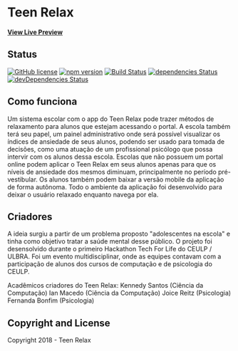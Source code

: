 # Teen Relax

**[View Live Preview](https://qnedy.github.io)**

## Status

[![GitHub license](https://img.shields.io/badge/license-MIT-blue.svg)](https://raw.githubusercontent.com/BlackrockDigital/startbootstrap-grayscale/master/LICENSE)
[![npm version](https://img.shields.io/npm/v/startbootstrap-grayscale.svg)](https://www.npmjs.com/package/startbootstrap-grayscale)
[![Build Status](https://travis-ci.org/BlackrockDigital/startbootstrap-grayscale.svg?branch=master)](https://travis-ci.org/BlackrockDigital/startbootstrap-grayscale)
[![dependencies Status](https://david-dm.org/BlackrockDigital/startbootstrap-grayscale/status.svg)](https://david-dm.org/BlackrockDigital/startbootstrap-grayscale)
[![devDependencies Status](https://david-dm.org/BlackrockDigital/startbootstrap-grayscale/dev-status.svg)](https://david-dm.org/BlackrockDigital/startbootstrap-grayscale?type=dev)

## Como funciona

Um sistema escolar com o app do Teen Relax pode trazer métodos de relaxamento para alunos que estejam acessando o portal. A escola também terá seu papel, um painel administrativo onde será possível visualizar os índices de ansiedade de seus alunos, podendo ser usado para tomada de decisões, como uma atuação de um profissional psicólogo que possa intervir com os alunos dessa escola. 
Escolas que não possuem um portal online podem aplicar o Teen Relax em seus alunos apenas para que os níveis de ansiedade dos mesmos diminuam, principalmente no período pré-vestibular. Os alunos também podem baixar a versão mobile da aplicação de forma autônoma. 
Todo o ambiente da aplicação foi desenvolvido para deixar o usuário relaxado enquanto navega por ela.

## Criadores
A ideia surgiu a partir de um problema proposto "adolescentes na escola" e tinha como objetivo tratar a saúde mental desse público.
O projeto foi desensolvido durante o primeiro Hackathon Tech For Life do CEULP / ULBRA. Foi um evento multidisciplinar, onde as equipes
contavam com a participação de alunos dos cursos de computação e de psicologia do CEULP.

Acadêmicos criadores do Teen Relax:
Kennedy Santos (Ciência da Computação)
Ian Macedo (Ciência da Computação)
Joice Reitz (Psicologia)
Fernanda Bonfim (Psicologia)

## Copyright and License

Copyright 2018 - Teen Relax
